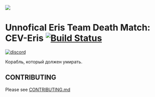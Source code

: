 ![](https://cdn.discordapp.com/attachments/265411250341543936/269612274765791242/eris_128.png)
# Unnofical Eris Team Death Match: CEV-Eris [![Build Status](https://travis-ci.org/discordia-space/CEV-Eris.svg?branch=master)](https://travis-ci.org/Endless-Horizon/CEV-Eris)
[![discord](https://discordapp.com/api/guilds/255035529085583360/widget.png)](https://discord.gg/QfEg7K7)

Корабль, который должен умирать.

## CONTRIBUTING

Please see [CONTRIBUTING.md](CONTRIBUTING.md)
